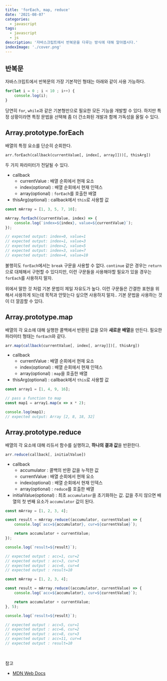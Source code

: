 ```yaml
---
title: 'forEach, map, reduce'
date: '2021-08-07'
categories:
  - javascript
tags:
  - javascript
  - js
description: '자바스크립트에서 반복문을 다루는 방식에 대해 알아봅시다.'
indexImage: './cover.png'
---
```


## 반복문  

자바스크립트에서 반복문의 가장 기본적인 형태는 아래와 같이 사용 가능하다. 

``` js
for(let i = 0 ; i < 10 ; i++) {
	console.log(i);
}
```

당연히 ```for```, ```while```과 같은 기본형만으로 필요한 모든 기능을 개발할 수 있다. 
하지만 특정 상황이라면 특정 문법을 선택해 좀 더 간소화된 개발과 함께 가독성을 올릴 수 있다. 

## Array.prototype.forEach  

배열의 특정 요소를 단순히 순회한다. 

```
arr.forEach(callback(currentValue[, index[, array]]))[, thisArg])
```

두 가지 파라미터가 전달될 수 있다. 

- callback
  - currentValue : 배열 순회에서 현재 요소
  - index(optional) : 배열 순회에서 현재 인덱스
  - array(optional) : ```forEach```를 호출한 배열
- thisArg(optional) : callback에서 ```this```로 사용할 값 


``` js
const mArray = [1, 3, 5, 7, 10];

mArray.forEach((currentValue, index) => {
	console.log(`index=${index}, value=${currentValue}`);
});

// expected output: index=0, value=1 
// expected output: index=1, value=3
// expected output: index=2, value=5
// expected output: index=3, value=7
// expected output: index=4, value=10
```

불행히도 ```forEach```에서는 ```break``` 구문을 사용할 수 없다. 
```continue``` 같은 경우는 ```return```으로 대체해서 구현할 수 있다지만, 이런 구문들을 사용해야할 필요가 있을 경우는 ```forEach```를 사용하지 말자. 

위에서 말한 것 처럼 기본 문법이 제일 자유도가 높다. 
이런 구문들은 간결한 표현을 위해서 사용하게 되는데 목적과 안맞는다 싶으면 사용하지 말자..
기본 문법을 사용하는 것이 더 깔끔할 수 있다. 

## Array.prototype.map

배열의 각 요소에 대해 실행한 콜백에서 반환된 값을 모아 **새로운 배열**을 만든다. 
필요한 파라미터 형태는 ```forEach```와 같다. 

``` js
arr.map(callback(currentValue[, index[, array]])[, thisArg])
```

- callback
  - currentValue : 배열 순회에서 현재 요소
  - index(optional) : 배열 순회에서 현재 인덱스
  - array(optional) : ```map```을 호출한 배열
- thisArg(optional) : callback에서 ```this```로 사용할 값 

``` js
const array1 = [1, 4, 9, 16];

// pass a function to map
const map1 = array1.map(x => x * 2);

console.log(map1);
// expected output: Array [2, 8, 18, 32]
```

## Array.prototype.reduce  

배열의 각 요소에 대해 리듀서 함수를 실행하고, **하나의 결과 값**을 반환한다.

``` js
arr.reduce(callback[, initialValue])
```

- callback
  - accumulator : 콜백의 반환 값을 누적한 값
  - currentValue : 배열 순회에서 현재 요소
  - index(optional) : 배열 순회에서 현재 인덱스
  - array(optional) : ```reduce```를 호출한 배열
- initialValue(optional) : 최초 ```accumulator```을 초기화하는 값. 값을 주지 않으면 배열의 첫 번째 요소가 ```accumulator``` 값이 된다.


``` js
const mArray = [1, 2, 3, 4];

const result = mArray.reduce((accumulator, currentValue) => {
	console.log(`acc=${accumulator}, cur=${currentValue}`);

	return accumulator + currentValue;
});

console.log(`result=${result}`);

// expected output : acc=1, cur=2
// expected output : acc=3, cur=3
// expected output : acc=6, cur=4
// expected output : result=10

const mArray = [1, 2, 3, 4];

const result = mArray.reduce((accumulator, currentValue) => {
	console.log(`acc=${accumulator}, cur=${currentValue}`);

	return accumulator + currentValue;
}, 5);

console.log(`result=${result}`);

// expected output : acc=5, cur=1
// expected output : acc=6, cur=2
// expected output : acc=8, cur=3
// expected output : acc=11, cur=4
// expected output : result=10
```

<br/>

참고
- [MDN Web Docs](https://developer.mozilla.org/ko/)